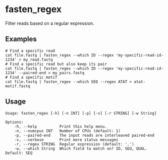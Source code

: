 # fasten_regex

Filter reads based on a regular expression.

## Examples

```
# Find a specific read
cat file.fastq | fasten_regex --which ID --regex 'my-specific-read-id-1234' > my_read.fastq
# Find a specific read but also keep its pair
cat file.fastq | fasten_regex --which ID --regex 'my-specific-read-id-1234' --paired-end > my_pairs.fastq
# Find a specific motif
cat file.fastq | fasten_regex --which SEQ --regex ATAT > atat-motif.fastq
```

## Usage

    Usage: fasten_regex [-h] [-n INT] [-p] [-v] [-r STRING] [-w String]
    
    Options:
        -h, --help          Print this help menu.
        -n, --numcpus INT   Number of CPUs (default: 1)
        -p, --paired-end    The input reads are interleaved paired-end
        -v, --verbose       Print more status messages
        -r, --regex STRING  Regular expression (default: '.')
        -w, --which String  Which field to match on? ID, SEQ, QUAL. Default: SEQ
    
